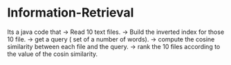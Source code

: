 # Information-Retrieval
 
Its a java code that
-> Read 10 text files.
-> Build the inverted index for those 10 file. 
-> get a query ( set of a number of words). 
-> compute the cosine similarity between each file and the query. 
-> rank the 10 files according to the value of the cosin similarity.

